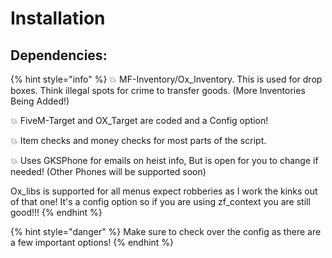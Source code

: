 # Installation

## Dependencies:

{% hint style="info" %}
💥 MF-Inventory/Ox\_Inventory. This is used for drop boxes. Think illegal spots for crime to transfer goods. (More Inventories Being Added!)

💥 FiveM-Target and OX\_Target are coded and a Config option!

💥 Item checks and money checks for most parts of the script.

💥 Uses GKSPhone for emails on heist info, But is open for you to change if needed! (Other Phones will be supported soon)

Ox\_libs is supported for all menus expect robberies as I work the kinks out of that one! It's a config option so if you are using zf\_context you are still good!!!
{% endhint %}

{% hint style="danger" %}
Make sure to check over the config as there are a few important options!
{% endhint %}

